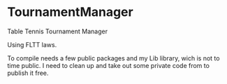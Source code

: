 # TournamentManager
 Table Tennis Tournament Manager

Using FLTT laws.

To compile needs a few public packages and my Lib library, wich is not to time public. 
I need to clean up and take out some private code from to publish it free.
